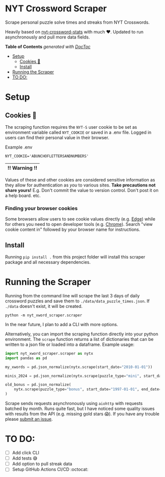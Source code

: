 # NYT Crossword Scraper
Scrape personal puzzle solve times and streaks from NYT Crosswords.

Heavily based on [nyt-crossword-stats](https://github.com/mattdodge/nyt-crossword-stats) with much :heart:. Updated to run asynchronously and pull more data fields.

<!-- START doctoc generated TOC please keep comment here to allow auto update -->
<!-- DON'T EDIT THIS SECTION, INSTEAD RE-RUN doctoc TO UPDATE -->
**Table of Contents**  *generated with [DocToc](https://github.com/thlorenz/doctoc)*

- [Setup](#setup)
  - [Cookies :cookie:](#cookies-cookie)
  - [Install](#install)
- [Running the Scraper](#running-the-scraper)
- [TO DO:](#to-do)

<!-- END doctoc generated TOC please keep comment here to allow auto update -->

# Setup

## Cookies :cookie:
The scraping function requires the `NYT-S` user cookie to be set as environment variable called `NYT_COOKIE` or saved in a .env file. Logged in users can find their personal value in their browser.

Example .env
```shell
NYT_COOKIE='ABUNCHOFLETTERSANDNUMBERS'
```

| :bangbang: Warning  :bangbang: |
|--------------------------------|

Values of these and other cookies are considered sensitive information as they allow for authentication as *you* to various sites. **Take precautions not share yours!** E.g. Don't commit the value to version control. Don't post it on a help board. etc.

### Finding your browser cookies
Some browsers allow users to see cookie values directly (e.g. [Edge](https://support.microsoft.com/en-us/microsoft-edge/view-cookies-in-microsoft-edge-a7d95376-f2cd-8e4a-25dc-1de753474879)) while for others you need to open developer tools (e.g. [Chrome](https://developer.chrome.com/docs/devtools/application/cookies/)). Search "view cookie content in" followed by your browser name for instructions.

## Install

Running `pip install .` from this project folder will install this scraper package and all necessary dependencies.

# Running the Scraper

Running from the command line will scrape the last 3 days of daily crossword puzzles and save them to `./data/data_puzzle_times.json`. If `./data` doesn't exist, it will be created.

```shell
python -m nyt_xword_scraper.scraper
```

In the near future, I plan to add a CLI with more options.

Alternatively, you can import the scraping function directly into your python environment. The `scrape` function returns a list of dictionaries that can be written to a json file or loaded into a dataframe. Example usage:

```python
import nyt_xword_scraper.scraper as nytx
import pandas as pd

my_xwords = pd.json_normalize(nytx.scrape(start_date="2010-01-01"))

minis_2024 = pd.json_normalize(nytx.scrape(puzzle_type="mini", start_date="2024-01-01"))

old_bonus = pd.json_normalize(
    nytx.scrape(puzzle_type="bonus", start_date="1997-01-01", end_date="2000-01-01")
)
```

Scrape sends requests asynchronously using `aiohttp` with requests batched by month. Runs quite fast, but I have noticed some quality issues with results from the API (e.g. missing gold stars :scream:). If you have any trouble please [submit an issue](https://github.com/bstekas/nyt-xword-scraper/issues).


# TO DO:
- [ ] Add click CLI
- [ ] Add tests :sweat_smile:
- [ ] Add option to pull streak data
- [ ] Setup GitHub Actions CI/CD :octocat:
